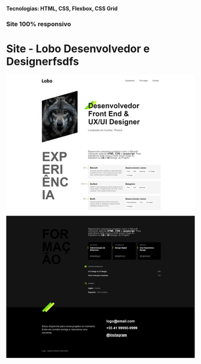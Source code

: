<h4>Tecnologias: HTML, CSS, Flexbox, CSS Grid</h4>
<h3>Site 100% responsivo</h3>

# Site - Lobo Desenvolvedor e Designerfsdfs
<img src="https://github.com/dieegobs/Lobo---Desenvolvedor-e-Designer/blob/main/img/lobo.png?raw=true"/>
